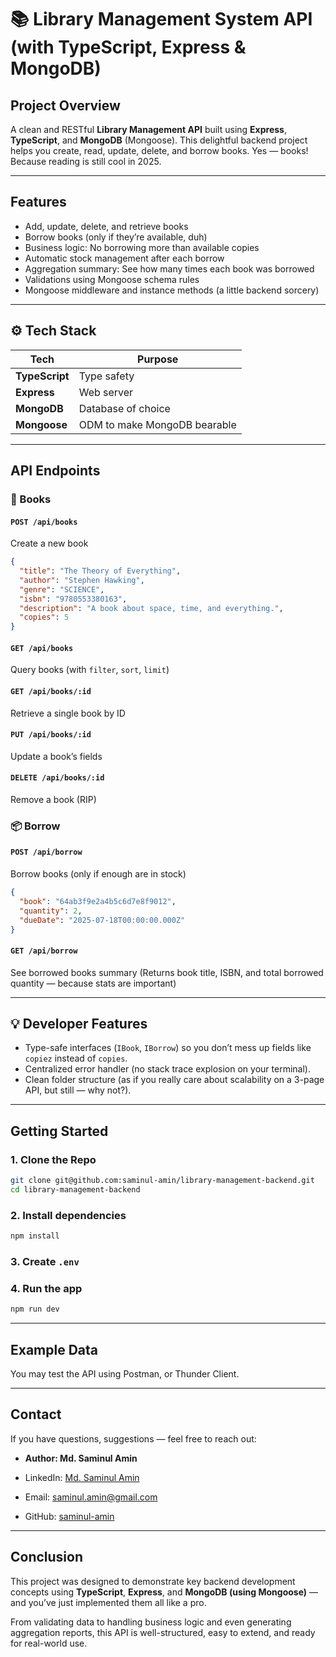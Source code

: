 # 📚 Library Management System API (with TypeScript, Express & MongoDB)

## Project Overview

A clean and RESTful **Library Management API** built using **Express**, **TypeScript**, and **MongoDB** (Mongoose). This delightful backend project helps you create, read, update, delete, and borrow books. Yes — books! Because reading is still cool in 2025.

---

## Features

- Add, update, delete, and retrieve books
- Borrow books (only if they’re available, duh)
- Business logic: No borrowing more than available copies
- Automatic stock management after each borrow
- Aggregation summary: See how many times each book was borrowed
- Validations using Mongoose schema rules
- Mongoose middleware and instance methods (a little backend sorcery)

---

## ⚙️ Tech Stack

| Tech      | Purpose                      |
|-----------|------------------------------|
| **TypeScript** | Type safety |
| **Express**    | Web server                |
| **MongoDB**    | Database of choice        |
| **Mongoose**   | ODM to make MongoDB bearable |

---

## API Endpoints

### 📘 Books

#### `POST /api/books`
Create a new book  
```json
{
  "title": "The Theory of Everything",
  "author": "Stephen Hawking",
  "genre": "SCIENCE",
  "isbn": "9780553380163",
  "description": "A book about space, time, and everything.",
  "copies": 5
}
```

#### `GET /api/books`
Query books (with `filter`, `sort`, `limit`)

#### `GET /api/books/:id`
Retrieve a single book by ID

#### `PUT /api/books/:id`
Update a book’s fields

#### `DELETE /api/books/:id`
Remove a book (RIP)


### 📦 Borrow

#### `POST /api/borrow`
Borrow books (only if enough are in stock)
```json
{
  "book": "64ab3f9e2a4b5c6d7e8f9012",
  "quantity": 2,
  "dueDate": "2025-07-18T00:00:00.000Z"
}
```

#### `GET /api/borrow`
See borrowed books summary
(Returns book title, ISBN, and total borrowed quantity — because stats are important)

---

## 💡 Developer Features

* Type-safe interfaces (`IBook`, `IBorrow`) so you don’t mess up fields like `copiez` instead of `copies`.
* Centralized error handler (no stack trace explosion on your terminal).
* Clean folder structure (as if you really care about scalability on a 3-page API, but still — why not?).

---

## Getting Started

### 1. Clone the Repo

```bash
git clone git@github.com:saminul-amin/library-management-backend.git
cd library-management-backend
```

### 2. Install dependencies

```bash
npm install
```

### 3. Create `.env` 

### 4. Run the app

```bash
npm run dev
```

---

## Example Data

You may test the API using Postman, or Thunder Client.

---

## Contact

If you have questions, suggestions — feel free to reach out:

* **Author: Md. Saminul Amin**

* LinkedIn: [Md. Saminul Amin](https://www.linkedin.com/in/md-saminul-amin-91605730a/)

* Email: [saminul.amin@gmail.com](mailto:saminul.amin@gmail.com)

* GitHub: [saminul-amin](https://github.com/saminul-amin)

---

## Conclusion

This project was designed to demonstrate key backend development concepts using **TypeScript**, **Express**, and **MongoDB (using Mongoose)** — and you’ve just implemented them all like a pro.

From validating data to handling business logic and even generating aggregation reports, this API is well-structured, easy to extend, and ready for real-world use.

